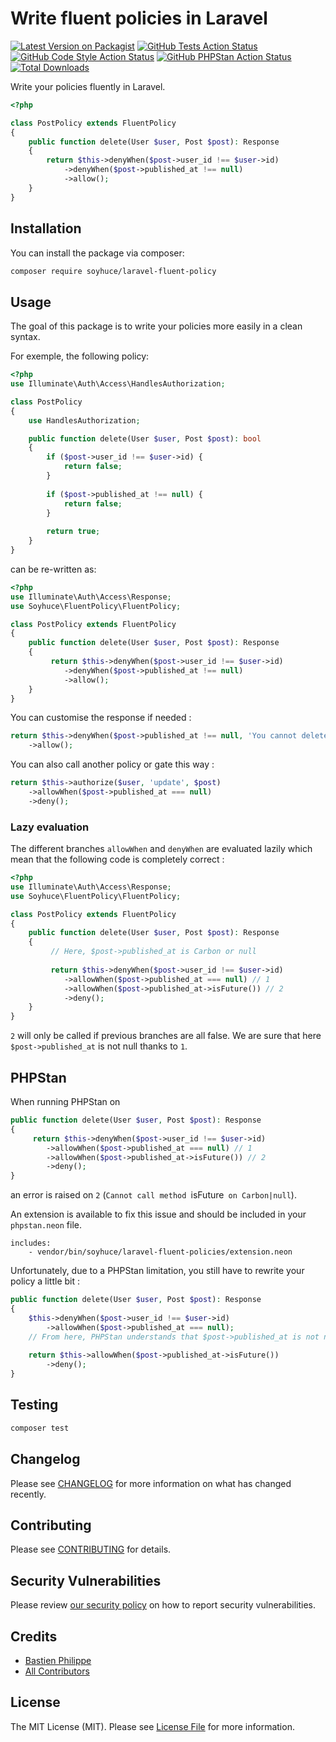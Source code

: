# Write fluent policies in Laravel

[![Latest Version on Packagist](https://img.shields.io/packagist/v/soyhuce/laravel-fluent-policy.svg?style=flat-square)](https://packagist.org/packages/soyhuce/laravel-fluent-policy)
[![GitHub Tests Action Status](https://img.shields.io/github/workflow/status/soyhuce/laravel-fluent-policy/run-tests?label=tests)](https://github.com/soyhuce/laravel-fluent-policy/actions?query=workflow%3Arun-tests+branch%3Amain)
[![GitHub Code Style Action Status](https://img.shields.io/github/workflow/status/soyhuce/laravel-fluent-policy/Check%20&%20fix%20styling?label=code%20style)](https://github.com/soyhuce/laravel-fluent-policy/actions?query=workflow%3A"Check+%26+fix+styling"+branch%3Amain)
[![GitHub PHPStan Action Status](https://img.shields.io/github/workflow/status/soyhuce/laravel-fluent-policy/PHPStan?label=phpstan)](https://github.com/soyhuce/laravel-fluent-policy/actions?query=workflow%3APHPStan+branch%3Amain)
[![Total Downloads](https://img.shields.io/packagist/dt/soyhuce/laravel-fluent-policy.svg?style=flat-square)](https://packagist.org/packages/soyhuce/laravel-fluent-policy)

Write your policies fluently in Laravel.

```php
<?php

class PostPolicy extends FluentPolicy
{
    public function delete(User $user, Post $post): Response
    {
        return $this->denyWhen($post->user_id !== $user->id)
            ->denyWhen($post->published_at !== null)
            ->allow();
    }
}
```

## Installation

You can install the package via composer:

```bash
composer require soyhuce/laravel-fluent-policy
```

## Usage

The goal of this package is to write your policies more easily in a clean syntax.

For exemple, the following policy:

```php
<?php
use Illuminate\Auth\Access\HandlesAuthorization;

class PostPolicy
{
    use HandlesAuthorization;

    public function delete(User $user, Post $post): bool
    {
        if ($post->user_id !== $user->id) {
            return false;
        }
        
        if ($post->published_at !== null) {
            return false;
        }
    
        return true;
    }
}
```

can be re-written as:

```php
<?php
use Illuminate\Auth\Access\Response;
use Soyhuce\FluentPolicy\FluentPolicy;

class PostPolicy extends FluentPolicy
{
    public function delete(User $user, Post $post): Response
    {
         return $this->denyWhen($post->user_id !== $user->id)
            ->denyWhen($post->published_at !== null)
            ->allow();
    }
}
```

You can customise the response if needed :

```php
return $this->denyWhen($post->published_at !== null, 'You cannot delete a published post')
    ->allow();
```

You can also call another policy or gate this way :

```php
return $this->authorize($user, 'update', $post)
    ->allowWhen($post->published_at === null)
    ->deny();
```

### Lazy evaluation

The different branches `allowWhen` and `denyWhen` are evaluated lazily which mean that the following code is completely
correct :

```php
<?php
use Illuminate\Auth\Access\Response;
use Soyhuce\FluentPolicy\FluentPolicy;

class PostPolicy extends FluentPolicy
{
    public function delete(User $user, Post $post): Response
    {
         // Here, $post->published_at is Carbon or null
    
         return $this->denyWhen($post->user_id !== $user->id)
            ->allowWhen($post->published_at === null) // 1
            ->allowWhen($post->published_at->isFuture()) // 2
            ->deny();
    }
}
```

`2` will only be called if previous branches are all false. We are sure that here `$post->published_at` is not null
thanks to `1`.

## PHPStan

When running PHPStan on

```php
public function delete(User $user, Post $post): Response
{
     return $this->denyWhen($post->user_id !== $user->id)
        ->allowWhen($post->published_at === null) // 1
        ->allowWhen($post->published_at->isFuture()) // 2
        ->deny();
}
```

an error is raised on `2` (`Cannot call method `isFuture` on Carbon|null`).

An extension is available to fix this issue and should be included in your `phpstan.neon` file.

```neon
includes:
    - vendor/bin/soyhuce/laravel-fluent-policies/extension.neon
```

Unfortunately, due to a PHPStan limitation, you still have to rewrite your policy a little bit :

```php
public function delete(User $user, Post $post): Response
{
    $this->denyWhen($post->user_id !== $user->id)
        ->allowWhen($post->published_at === null);
    // From here, PHPStan understands that $post->published_at is not null
    
    return $this->allowWhen($post->published_at->isFuture())
        ->deny();
}
```

## Testing

```bash
composer test
```

## Changelog

Please see [CHANGELOG](CHANGELOG.md) for more information on what has changed recently.

## Contributing

Please see [CONTRIBUTING](.github/CONTRIBUTING.md) for details.

## Security Vulnerabilities

Please review [our security policy](../../security/policy) on how to report security vulnerabilities.

## Credits

- [Bastien Philippe](https://github.com/bastien-phi)
- [All Contributors](../../contributors)

## License

The MIT License (MIT). Please see [License File](LICENSE.md) for more information.
